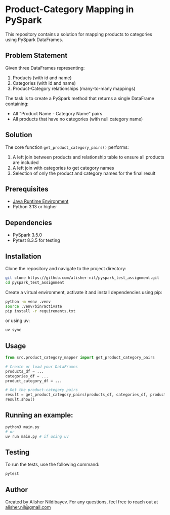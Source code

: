 # Product-Category Mapping in PySpark

This repository contains a solution for mapping products to categories using PySpark DataFrames.

## Problem Statement

Given three DataFrames representing:
1. Products (with id and name)
2. Categories (with id and name)
3. Product-Category relationships (many-to-many mappings)

The task is to create a PySpark method that returns a single DataFrame containing:
- All "Product Name - Category Name" pairs
- All products that have no categories (with null category name)

## Solution

The core function `get_product_category_pairs()` performs:
1. A left join between products and relationship table to ensure all products are included
2. A left join with categories to get category names
3. Selection of only the product and category names for the final result

## Prerequisites
- [Java Runtime Environment](https://www.java.com/en/download/)
- Python 3.13 or higher

## Dependencies
- PySpark 3.5.0
- Pytest 8.3.5 for testing

## Installation

Clone the repository and navigate to the project directory:
```bash
git clone https://github.com/alisher-nil/pyspark_test_assignment.git
cd pyspark_test_assignment
```
Create a virtual environment, activate it and install dependencies using pip:
```bash
python -m venv .venv
source .venv/bin/activate
pip install -r requirements.txt
```
or using uv:
```bash
uv sync
```

## Usage
```python
from src.product_category_mapper import get_product_category_pairs

# Create or load your DataFrames
products_df = ...
categories_df = ...
product_category_df = ...

# Get the product-category pairs
result = get_product_category_pairs(products_df, categories_df, product_category_df)
result.show()
```

## Running an example:
```bash
python3 main.py
# or
uv run main.py # if using uv
```
## Testing
To run the tests, use the following command:
```bash
pytest
```
## Author
Created by Alisher Nildibayev. For any questions, feel free to reach out at alisher.nil@gmail.com